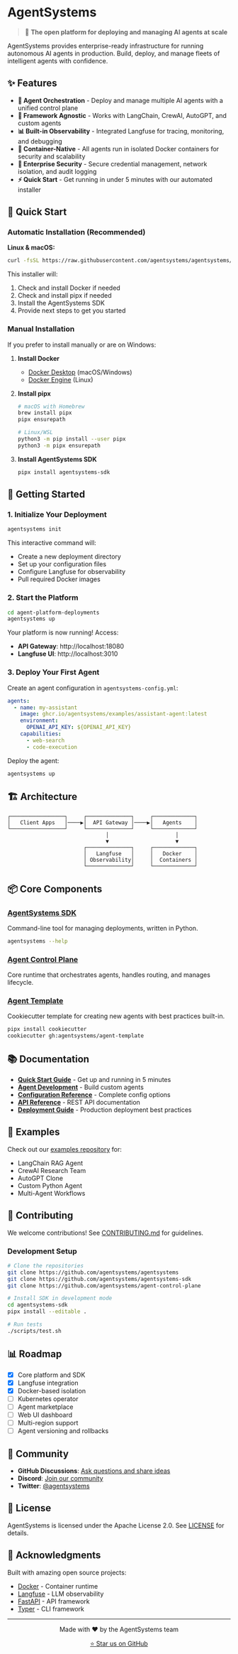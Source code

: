 # AgentSystems

> 🚀 **The open platform for deploying and managing AI agents at scale**

AgentSystems provides enterprise-ready infrastructure for running autonomous AI agents in production. Build, deploy, and manage fleets of intelligent agents with confidence.

## ✨ Features

- **🎯 Agent Orchestration** - Deploy and manage multiple AI agents with a unified control plane
- **🔌 Framework Agnostic** - Works with LangChain, CrewAI, AutoGPT, and custom agents
- **📊 Built-in Observability** - Integrated Langfuse for tracing, monitoring, and debugging
- **🐳 Container-Native** - All agents run in isolated Docker containers for security and scalability
- **🔐 Enterprise Security** - Secure credential management, network isolation, and audit logging
- **⚡ Quick Start** - Get running in under 5 minutes with our automated installer

## 🚀 Quick Start

### Automatic Installation (Recommended)

**Linux & macOS:**
```bash
curl -fsSL https://raw.githubusercontent.com/agentsystems/agentsystems/main/install.sh | sh
```

This installer will:
1. Check and install Docker if needed
2. Check and install pipx if needed
3. Install the AgentSystems SDK
4. Provide next steps to get you started

### Manual Installation

If you prefer to install manually or are on Windows:

1. **Install Docker**
   - [Docker Desktop](https://www.docker.com/products/docker-desktop/) (macOS/Windows)
   - [Docker Engine](https://docs.docker.com/engine/install/) (Linux)

2. **Install pipx**
   ```bash
   # macOS with Homebrew
   brew install pipx
   pipx ensurepath
   
   # Linux/WSL
   python3 -m pip install --user pipx
   python3 -m pipx ensurepath
   ```

3. **Install AgentSystems SDK**
   ```bash
   pipx install agentsystems-sdk
   ```

## 📖 Getting Started

### 1. Initialize Your Deployment

```bash
agentsystems init
```

This interactive command will:
- Create a new deployment directory
- Set up your configuration files
- Configure Langfuse for observability
- Pull required Docker images

### 2. Start the Platform

```bash
cd agent-platform-deployments
agentsystems up
```

Your platform is now running! Access:
- **API Gateway**: http://localhost:18080
- **Langfuse UI**: http://localhost:3010

### 3. Deploy Your First Agent

Create an agent configuration in `agentsystems-config.yml`:

```yaml
agents:
  - name: my-assistant
    image: ghcr.io/agentsystems/examples/assistant-agent:latest
    environment:
      OPENAI_API_KEY: ${OPENAI_API_KEY}
    capabilities:
      - web-search
      - code-execution
```

Deploy the agent:
```bash
agentsystems up
```

## 🏗️ Architecture

```
┌─────────────────┐     ┌──────────────┐     ┌─────────────┐
│   Client Apps   │────▶│  API Gateway │────▶│   Agents    │
└─────────────────┘     └──────────────┘     └─────────────┘
                               │                     │
                               ▼                     ▼
                        ┌──────────────┐     ┌─────────────┐
                        │   Langfuse   │     │   Docker    │
                        │ Observability│     │  Containers │
                        └──────────────┘     └─────────────┘
```

## 📦 Core Components

### [AgentSystems SDK](https://github.com/agentsystems/agentsystems-sdk)
Command-line tool for managing deployments, written in Python.

```bash
agentsystems --help
```

### [Agent Control Plane](https://github.com/agentsystems/agent-control-plane)
Core runtime that orchestrates agents, handles routing, and manages lifecycle.

### [Agent Template](https://github.com/agentsystems/agent-template)
Cookiecutter template for creating new agents with best practices built-in.

```bash
pipx install cookiecutter
cookiecutter gh:agentsystems/agent-template
```

## 📚 Documentation

- **[Quick Start Guide](docs/quickstart.md)** - Get up and running in 5 minutes
- **[Agent Development](docs/agent-development.md)** - Build custom agents
- **[Configuration Reference](docs/configuration.md)** - Complete config options
- **[API Reference](docs/api.md)** - REST API documentation
- **[Deployment Guide](docs/deployment.md)** - Production deployment best practices

## 🧪 Examples

Check out our [examples repository](https://github.com/agentsystems/examples) for:
- LangChain RAG Agent
- CrewAI Research Team
- AutoGPT Clone
- Custom Python Agent
- Multi-Agent Workflows

## 🤝 Contributing

We welcome contributions! See [CONTRIBUTING.md](CONTRIBUTING.md) for guidelines.

### Development Setup

```bash
# Clone the repositories
git clone https://github.com/agentsystems/agentsystems
git clone https://github.com/agentsystems/agentsystems-sdk
git clone https://github.com/agentsystems/agent-control-plane

# Install SDK in development mode
cd agentsystems-sdk
pipx install --editable .

# Run tests
./scripts/test.sh
```

## 📊 Roadmap

- [x] Core platform and SDK
- [x] Langfuse integration
- [x] Docker-based isolation
- [ ] Kubernetes operator
- [ ] Agent marketplace
- [ ] Web UI dashboard
- [ ] Multi-region support
- [ ] Agent versioning and rollbacks

## 💬 Community

- **GitHub Discussions**: [Ask questions and share ideas](https://github.com/agentsystems/agentsystems/discussions)
- **Discord**: [Join our community](https://discord.gg/agentsystems)
- **Twitter**: [@agentsystems](https://twitter.com/agentsystems)

## 📄 License

AgentSystems is licensed under the Apache License 2.0. See [LICENSE](LICENSE) for details.

## 🙏 Acknowledgments

Built with amazing open source projects:
- [Docker](https://docker.com) - Container runtime
- [Langfuse](https://langfuse.com) - LLM observability
- [FastAPI](https://fastapi.tiangolo.com) - API framework
- [Typer](https://typer.tiangolo.com) - CLI framework

---

<p align="center">
  Made with ❤️ by the AgentSystems team
</p>

<p align="center">
  <a href="https://github.com/agentsystems/agentsystems/stargazers">⭐ Star us on GitHub</a>
</p>

